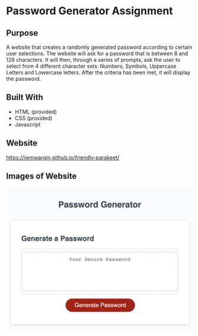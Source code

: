# Password Generator Assignment

## Purpose
A website that creates a randomly generated password according to certain user selections.  The website will ask for a password that is between 8 and 128 characters.  It will then, through a series of prompts, ask the user to select from 4 different character sets: Numbers, Symbols, Uppercase Letters and Lowercase letters. After the criteria has been met, it will display the password.

## Built With
* HTML (provided)
* CSS (provided)
* Javascript

## Website
https://iwmwargin.github.io/friendly-parakeet/

## Images of Website
<img src="https://github.com/iwmwargin/friendly-parakeet/blob/main/assets/images/Empty.png">
